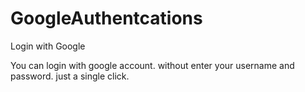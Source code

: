 # GoogleAuthentcations
Login with Google

You can login with google account. without enter your username and password. just a single click.
